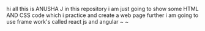 hi all
this is ANUSHA J
in this repository i am just going to show some HTML AND CSS code
which i practice and create a web page
further i am going to use
frame work's called react js and angular
~
~

